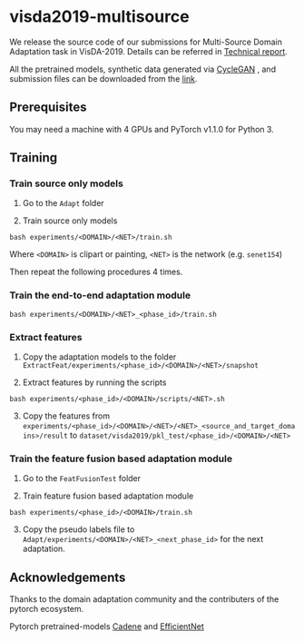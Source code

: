 # visda2019-multisource

We release the source code of our submissions for Multi-Source Domain Adaptation task in VisDA-2019. Details can be referred in [Technical report](https://drive.google.com/open?id=1DvZ-QnSNoYnIkrv6jeVYzQ2S2bV4NDmy).

All the pretrained models, synthetic data generated via [CycleGAN](https://github.com/junyanz/pytorch-CycleGAN-and-pix2pix) , and submission files can be downloaded from the [link](https://drive.google.com/open?id=1qayUpvuBWcTBwsHhbNSRKrw3BXArkrlF).

## Prerequisites

You may need a machine with 4 GPUs and PyTorch v1.1.0 for Python 3.

## Training
### Train source only models
1. Go to the `Adapt` folder

2. Train source only models

  ```bash experiments/<DOMAIN>/<NET>/train.sh```

Where `<DOMAIN>` is clipart or painting, `<NET>` is the network (e.g. `senet154`)

Then repeat the following procedures 4 times.

### Train the end-to-end adaptation module

  ```bash experiments/<DOMAIN>/<NET>_<phase_id>/train.sh``` 

### Extract features

1. Copy the adaptation models to the folder `ExtractFeat/experiments/<phase_id>/<DOMAIN>/<NET>/snapshot`

2. Extract features by running the scripts

  ```bash experiments/<phase_id>/<DOMAIN>/scripts/<NET>.sh```

3. Copy the features from ```experiments/<phase_id>/<DOMAIN>/<NET>/<NET>_<source_and_target_domains>/result``` to ```dataset/visda2019/pkl_test/<phase_id>/<DOMAIN>/<NET>```

### Train the feature fusion based adaptation module
1. Go to the `FeatFusionTest` folder

2. Train feature fusion based adaptation module

  ```bash experiments/<phase_id>/<DOMAIN>/train.sh```

3. Copy the pseudo labels file to ```Adapt/experiments/<DOMAIN>/<NET>_<next_phase_id>``` for the next adaptation.

## Acknowledgements
Thanks to the domain adaptation community and the contributers of the pytorch ecosystem.

Pytorch pretrained-models [Cadene](https://github.com/Cadene/pretrained-models.pytorch) and [EfficientNet](https://github.com/lukemelas/EfficientNet-PyTorch)
